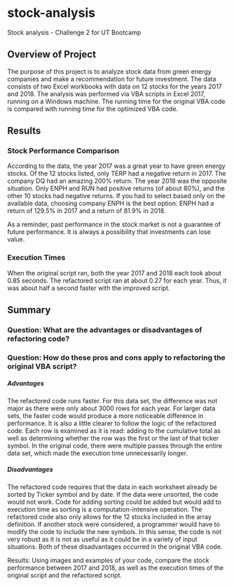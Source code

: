 # stock-analysis
Stock analysis - Challenge 2 for UT Bootcamp


## Overview of Project
The purpose of this project is to analyze stock data from green energy companies and make a recommendation for future investment. The data consists of two Excel workbooks with data on 12 stocks for the years 2017 and 2018. The analysis was performed via VBA scripts in Excel 2017, running on a Windows machine. The running time for the original VBA code is compared with running time for the optimized VBA code.

## Results
### Stock Performance Comparison
According to the data, the year 2017 was a great year to have green energy stocks. Of the 12 stocks listed, only TERP had a negative return in 2017. The company DQ had an amazing 200% return. The year 2018 was the opposite situation. Only ENPH and RUN had positive returns (of about 80%), and the other 10 stocks had negative returns. If you had to select based only on the available data, choosing company ENPH is the best option. ENPH had a return of 129.5% in 2017 and a return of 81.9% in 2018.

As a reminder, past performance in the stock market is not a guarantee of future performance. It is always a possibility that investments can lose value.  


### Execution Times
When the original script ran, both the year 2017 and 2018 each took about 0.85 seconds. The refactored script ran at about 0.27 for each year. Thus, it was about half a second faster with the improved script. 


## Summary

### Question: What are the advantages or disadvantages of refactoring code?
### Question: How do these pros and cons apply to refactoring the original VBA script?
##### Advantages
The refactored code runs faster. For this data set, the difference was not major as there were only about 3000 rows for each year. For larger data sets, the faster code would produce a more noticeable  difference in performance. It is also a little clearer to follow the logic of the refactored code. Each row is examined as it is read: adding to the cumulative total as well as determining whether the row was the first or the last of that ticker symbol. In the original code, there were multiple passes through the entire data set, which made the execution time unnecessarily longer.

##### Disadvantages
The refactored code requires that the data in each worksheet already be sorted by Ticker symbol and by date. If the data were unsorted, the code would not work. Code for adding sorting could be added but would add to execution time as sorting is a computation-intensive operation. 
The refactored code also only allows for the 12 stocks included in the array definition. If another stock were considered, a programmer would have to modify the code to include the new symbols. In this sense, the code is not very robust as it is not as useful as it could be in a variety of input situations.
Both of these disadvantages occurred in the original VBA code. 







Results: Using images and examples of your code, compare the stock performance between 2017 and 2018, as well as the execution times of the original script and the refactored script.


